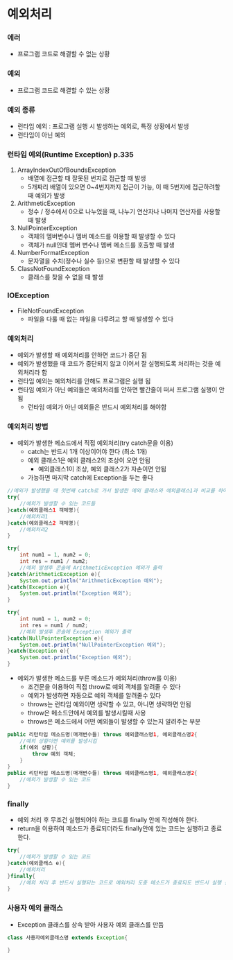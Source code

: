 # 예외처리

### 에러

* 프로그램 코드로 해결할 수 없는 상황



### 예외

* 프로그램 코드로 해결할 수 있는 상황



### 예외 종류

* 런타임 예외 : 프로그램 실행 시 발생하는 예외로, 특정 상황에서 발생
* 런타임이 아닌 예외



### 런타입 예외(Runtime Exception) p.335

1. ArrayIndexOutOfBoundsException
   * 배열에 접근할 때 잘못된 번지로 접근할 때 발생
   * 5개짜리 배열이 있으면 0~4번지까지 접근이 가능, 이 때 5번지에 접근하려할 때 예외가 발생
2. ArithmeticException
   * 정수 / 정수에서 0으로 나누었을 때, 나누기 연산자나 나머지 연산자를 사용할 때 발생
3. NullPointerException
   * 객체의 멤버변수나 멤버 메소드를 이용할 때 발생할 수 있다
   * 객체가 null인데 멤버 변수나 멤버 메소드를 호출할 때 발생
4. NumberFormatException
   * 문자열을 수치(정수나 실수 등)으로 변환할 때 발생할 수 있다
5. ClassNotFoundException
   * 클래스를 찾을 수 없을 때 발생

### IOException

* FileNotFoundException
  * 파일을 다룰 때 없는 파일을 다루려고 할 때 발생할 수 있다



### 예외처리

* 예외가 발생할 때 예외처리를 안하면 코드가 중단 됨
* 예외가 발생했을 때 코드가 중단되지 않고 이어서 잘 실행되도록 처리하는 것을 예외처리라 함
* 런타임 예외는 예외처리를 안해도 프로그램은 실행 됨
* 런타임 예외가 아닌 예외들은 예외처리를 안하면 빨간줄이 떠서 프로그램 실행이 안됨
  * 런타임 예외가 아닌 예외들은 반드시 예외처리를 해야함



### 예외처리 방법

* 예외가 발생한 메소드에서 직접 예외처리(try catch문을 이용)
  * catch는 반드시 1개 이상이어야 한다 (최소 1개)
  * 예외 클래스1은 예외 클래스2의 조상이 오면 안됨
    * 예외클래스1이 조상, 예외 클래스2가 자손이면 안됨
  * 가능하면 마지막 catch에 Exception을 두는 좋다

```java
//예외가 발생했을 때 첫번째 catch로 가서 발생한 예외 클래스와 예외클래스1과 비교를 하여 예외 클래스1로 자동 클래스 변환이 가능하면 예외처리 1을 실행
try{
    //예외가 발생할 수 있는 코드들
}catch(예외클래스1 객체명){
    //예외처리1
}catch(예외클래스2 객체명){
    //예외처리2
}

try{
    int num1 = 1, num2 = 0;
    int res = num1 / num2;
    //예외 발생후 콘솔에 ArithmeticException 예외가 출력
}catch(ArithmeticException e){
	System.out.println("ArithmeticException 예외");
}catch(Exception e){
	System.out.println("Exception 예외");
}

try{
    int num1 = 1, num2 = 0;
    int res = num1 / num2;
    //예외 발생후 콘솔에 Exception 예외가 출력
}catch(NullPointerException e){
	System.out.println("NullPointerException 예외");
}catch(Exception e){
	System.out.println("Exception 예외");
}
```

* 예외가 발생한 메소드를 부른 메소드가 예외처리(throw를 이용)
  * 조건문을 이용하여 직접 throw로 예외 객체를 알려줄 수 있다
  * 예외가 발생하면 자동으로 예외 객체를 알려줄수 있다
  * throws는 런타임 예외이면 생략할 수 있고, 아니면 생략하면 안됨
  * throw은 메소드안에서 예외를 발생시킬때 사용
  * throws은 메소드에서 어떤 예외들이 발생할 수 있는지 알려주는 부분

```java
public 리턴타입 메소드명(매개변수들) throws 예외클래스명1, 예외클래스명2{
    //예외 상황이면 예외를 발생시킴
    if(예외 상황){
        throw 예외 객체;
    }
}
public 리턴타입 메소드명(매개변수들) throws 예외클래스명1, 예외클래스명2{
 	//예외가 발생할 수 있는 코드
}
```



### finally

* 예외 처리 후 무조건 실행되어야 하는 코드를 finally 안에 작성해야 한다.
* return을 이용하여 메소드가 종료되더라도 finally안에 있는 코드는 실행하고 종료한다.

```java
try{
    //예외가 발생할 수 있는 코드
}catch(예외클래스 e){
    //예외처리
}finally{
    //예외 처리 후 반드시 실행되는 코드로 예외처리 도중 메소드가 종료되도 반드시 실행 됨
}
```



### 사용자 예외 클래스

* Exception 클래스를 상속 받아 사용자 예외 클래스를 만듬

```java
class 사용자예외클래스명 extends Exception{
    
}
```







